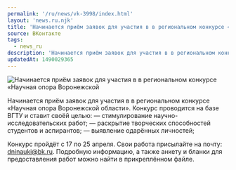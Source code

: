 ```yaml
---
permalink: '/ru/news/vk-3998/index.html'
layout: 'news.ru.njk'
title: 'Начинается приём заявок для участия в в региональном конкурсе «Научная опора Воронежской области»'
source: ВКонтакте
tags:
  - news_ru
description: 'Начинается приём заявок для участия в в региональном конкурсе «Научная опора Воронежской области»'
updatedAt: 1490029365
---
```

![Начинается приём заявок для участия в в региональном конкурсе «Научная опора Воронежской](https://sun9-49.userapi.com/impf/c836734/v836734195/300c2/N5bsH8u39PM.jpg?size=1280x851&quality=96&proxy=1&sign=16f45617320d54a07b960eab36a369e1&c_uniq_tag=sS5qGtNaLfV-Gb66o4Zcl2vBVvJVRn9-SGnmE-V1rRM&type=album)

Начинается приём заявок для участия в в региональном конкурсе «Научная опора Воронежской области». Конкурс проводится на базе ВГТУ и ставит своёй целью:
— стимулирование научно-исследовательских работ;
— раскрытие творческих способностей студентов и аспирантов;
— выявление одарённых личностей;

Конкурс пройдёт с 17 по 25 апреля.
Свои работа присылайте на почту: dninauki@bk.ru.
Подробную информацию, а также анкету и бланки для предоставления работ можно найти в прикреплённом файле.
